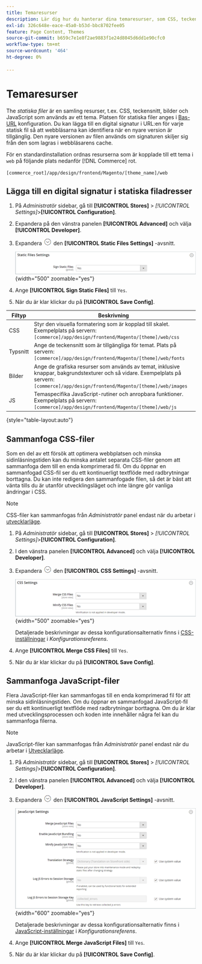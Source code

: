 ```yaml
---
title: Temaresurser
description: Lär dig hur du hanterar dina temaresurser, som CSS, teckensnitt, bilder och JavaScript-filer.
exl-id: 326c648e-eace-45a0-b53d-bbc8702fee05
feature: Page Content, Themes
source-git-commit: b659c7e1e8f2ae9883f1e24d8045d6dd1e90cfc0
workflow-type: tm+mt
source-wordcount: '464'
ht-degree: 0%

---
```


# Temaresurser

The _statiska filer_ är en samling resurser, t.ex. CSS, teckensnitt, bilder och JavaScript som används av ett tema. Platsen för statiska filer anges i [Bas-URL](../stores-purchase/store-urls.md) konfiguration. Du kan lägga till en digital signatur i URL:en för varje statisk fil så att webbläsarna kan identifiera när en nyare version är tillgänglig. Den nyare versionen av filen används om signaturen skiljer sig från den som lagras i webbläsarens cache.

För en standardinstallation ordnas resurserna som är kopplade till ett tema i `web` på följande plats nedanför [!DNL Commerce] rot.

`[commerce_root]/app/design/frontend/Magento/[theme_name]/web`

## Lägga till en digital signatur i statiska filadresser

1. På _Administratör_ sidebar, gå till **[!UICONTROL Stores]** > _[!UICONTROL Settings]_>**[!UICONTROL Configuration]**.

1. Expandera på den vänstra panelen **[!UICONTROL Advanced]** och välja **[!UICONTROL Developer]**.

1. Expandera ![Expansionsväljare](../assets/icon-display-expand.png) den **[!UICONTROL Static Files Settings]** -avsnitt.

   ![Inställningar för statiska filer](./assets/developer-static-files-settings.png){width="500" zoomable="yes"}

1. Ange **[!UICONTROL Sign Static Files]** till `Yes`.

1. När du är klar klickar du på **[!UICONTROL Save Config]**.

| Filtyp | Beskrivning |
|--- |--- |
| CSS | Styr den visuella formatering som är kopplad till skalet. Exempelplats på servern: `[commerce]/app/design/frontend/Magento/[theme]/web/css` |
| Typsnitt | Ange de teckensnitt som är tillgängliga för temat. Plats på servern: `[commerce]/app/design/frontend/Magento/[theme]/web/fonts` |
| Bilder | Ange de grafiska resurser som används av temat, inklusive knappar, bakgrundstexturer och så vidare. Exempelplats på servern: `[commerce]/app/design/frontend/Magento/[theme]/web/images` |
| JS | Temaspecifika JavaScript-rutiner och anropbara funktioner. Exempelplats på servern: `[commerce]/app/design/frontend/Magento/[theme]/web/js` |

{style="table-layout:auto"}

## Sammanfoga CSS-filer

Som en del av ett försök att optimera webbplatsen och minska sidinläsningstiden kan du minska antalet separata CSS-filer genom att sammanfoga dem till en enda komprimerad fil. Om du öppnar en sammanfogad CSS-fil ser du ett kontinuerligt textflöde med radbrytningar borttagna. Du kan inte redigera den sammanfogade filen, så det är bäst att vänta tills du är utanför utvecklingsläget och inte längre gör vanliga ändringar i CSS.

>[!NOTE]
>
>CSS-filer kan sammanfogas från _Administratör_ panel endast när du arbetar i [utvecklarläge](../systems/developer-tools.md#operation-modes).

1. På _Administratör_ sidebar, gå till **[!UICONTROL Stores]** > _[!UICONTROL Settings]_>**[!UICONTROL Configuration]**.

1. I den vänstra panelen **[!UICONTROL Advanced]** och välja **[!UICONTROL Developer]**.

1. Expandera ![Expansionsväljare](../assets/icon-display-expand.png) den **[!UICONTROL CSS Settings]** -avsnitt.

   ![CSS-inställningar](./assets/developer-css-settings.png){width="500" zoomable="yes"}

   Detaljerade beskrivningar av dessa konfigurationsalternativ finns i [CSS-inställningar](../configuration-reference/advanced/developer.md#css-settings) i _Konfigurationsreferens_.

1. Ange **[!UICONTROL Merge CSS Files]** till `Yes`.

1. När du är klar klickar du på **[!UICONTROL Save Config]**.

## Sammanfoga JavaScript-filer

Flera JavaScript-filer kan sammanfogas till en enda komprimerad fil för att minska sidinläsningstiden. Om du öppnar en sammanfogad JavaScript-fil ser du ett kontinuerligt textflöde med radbrytningar borttagna. Om du är klar med utvecklingsprocessen och koden inte innehåller några fel kan du sammanfoga filerna.

>[!NOTE]
>
>JavaScript-filer kan sammanfogas från _Administratör_ panel endast när du arbetar i [Utvecklarläge](../systems/developer-tools.md#operation-modes).

1. På _Administratör_ sidebar, gå till **[!UICONTROL Stores]** > _[!UICONTROL Settings]_>**[!UICONTROL Configuration]**.

1. I den vänstra panelen **[!UICONTROL Advanced]** och välja **[!UICONTROL Developer]**.

1. Expandera ![Expansionsväljare](../assets/icon-display-expand.png) den **[!UICONTROL JavaScript Settings]** -avsnitt.

   ![JavaScript-inställningar](./assets/developer-javascript-settings.png){width="600" zoomable="yes"}

   Detaljerade beskrivningar av dessa konfigurationsalternativ finns i [JavaScript-inställningar](../configuration-reference/advanced/developer.md#javascript-settings) i _Konfigurationsreferens_.

1. Ange **[!UICONTROL Merge JavaScript Files]** till `Yes`.

1. När du är klar klickar du på **[!UICONTROL Save Config]**.
